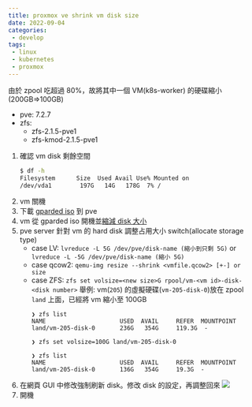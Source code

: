 ```yaml
---
title: proxmox ve shrink vm disk size
date: 2022-09-04
categories:
 - develop
tags:
 - linux
 - kubernetes
 - proxmox
---
```


由於 zpool 吃超過 80%，故將其中一個 VM(k8s-worker) 的硬碟縮小(200GB=>100GB)

- pve: 7.2.7
- zfs:
    - zfs-2.1.5-pve1
    - zfs-kmod-2.1.5-pve1

1. 確認 vm disk 剩餘空間
    ```bash
    $ df -h
    Filesystem      Size  Used Avail Use% Mounted on
    /dev/vda1        197G   14G   178G  7% /
    ```
2. vm 關機
3. 下載 [gparded iso](https://sourceforge.net/projects/gparted/) 到 pve
4. vm 從 gparded iso 開機並[縮減 disk 大小](https://www.howtogeek.com/114503/how-to-resize-your-ubuntu-partitions/)
5. pve server 針對 vm 的 hard disk 調整占用大小
    switch(allocate storage type)
    - case LV:
        `lvreduce -L 5G /dev/pve/disk-name (縮小到只剩 5G)`
        or
        `lvreduce -L -5G /dev/pve/disk-name (縮小 5G)`
    - case qcow2:
        `qemu-img resize --shrink <vmfile.qcow2> [+-] or size`
    - case ZFS:
        `zfs set volsize=<new size>G rpool/vm-<vm id>-disk-<disk number>`
    舉例:
        vm(`205`) 的虛擬硬碟(`vm-205-disk-0`)放在 zpool `land` 上面，已經將 vm 縮小至 100GB
        ```
        ❯ zfs list
        NAME                     USED  AVAIL     REFER  MOUNTPOINT
        land/vm-205-disk-0       236G   354G     119.3G  -
        
        ❯ zfs set volsize=100G land/vm-205-disk-0

        ❯ zfs list
        NAME                     USED  AVAIL     REFER  MOUNTPOINT
        land/vm-205-disk-0       136G   354G     19.3G  -
        ```
6. 在網頁 GUI 中修改強制刷新 disk。修改 disk 的設定，再調整回來
    ![](https://md.stranity.org/uploads/upload_d7fbc8d92382438b1b485a23f3e008e9.png)
7. 開機
